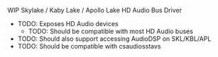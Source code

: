 WIP Skylake / Kaby Lake / Apollo Lake HD Audio Bus Driver

* TODO: Exposes HD Audio devices
	* TODO: Should be compatible with most HD Audio buses
* TODO: Should also support accessing AudioDSP on SKL/KBL/APL
* TODO: Should be compatible with csaudiosstavs
